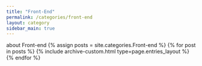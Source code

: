 ```yaml
---
title: "Front-End"
permalink: /categories/front-end
layout: category
sidebar_main: true
---
```


about Front-end
{% assign posts = site.categories.Front-end %}
{% for post in posts %} {% include archive-custom.html type=page.entries_layout %} {% endfor %}
